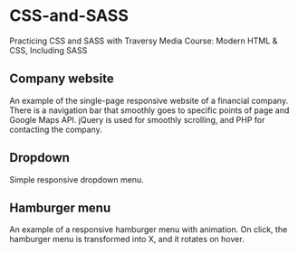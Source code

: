 # CSS-and-SASS
Practicing CSS and SASS with Traversy Media Course: Modern HTML & CSS, Including SASS
## Company website
An example of the single-page responsive website of a financial company. There is a navigation bar that smoothly goes to specific points of page and Google Maps API. jQuery is used for smoothly scrolling, and PHP for contacting the company.
## Dropdown
Simple responsive dropdown menu.
## Hamburger menu
An example of a responsive hamburger menu with animation. On click, the hamburger menu is transformed into X, and it rotates on hover.
